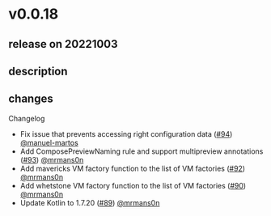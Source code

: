 # v0.0.18

## release on 20221003

## description

## changes

Changelog

* Fix issue that prevents accessing right configuration data (<a class="issue-link js-issue-link" data-error-text="Failed to load title" data-id="1394847888" data-permission-text="Title is private" data-url="https://github.com/twitter/compose-rules/issues/94" data-hovercard-type="pull_request" data-hovercard-url="/twitter/compose-rules/pull/94/hovercard" href="https://github.com/twitter/compose-rules/pull/94">#94</a>) <a class="user-mention notranslate" data-hovercard-type="user" data-hovercard-url="/users/manuel-martos/hovercard" data-octo-click="hovercard-link-click" data-octo-dimensions="link_type:self" href="https://github.com/manuel-martos">@manuel-martos</a>
* Add ComposePreviewNaming rule and support multipreview annotations (<a class="issue-link js-issue-link" data-error-text="Failed to load title" data-id="1394529851" data-permission-text="Title is private" data-url="https://github.com/twitter/compose-rules/issues/93" data-hovercard-type="pull_request" data-hovercard-url="/twitter/compose-rules/pull/93/hovercard" href="https://github.com/twitter/compose-rules/pull/93">#93</a>) <a class="user-mention notranslate" data-hovercard-type="user" data-hovercard-url="/users/mrmans0n/hovercard" data-octo-click="hovercard-link-click" data-octo-dimensions="link_type:self" href="https://github.com/mrmans0n">@mrmans0n</a>
* Add mavericks VM factory function to the list of VM factories (<a class="issue-link js-issue-link" data-error-text="Failed to load title" data-id="1393815654" data-permission-text="Title is private" data-url="https://github.com/twitter/compose-rules/issues/92" data-hovercard-type="pull_request" data-hovercard-url="/twitter/compose-rules/pull/92/hovercard" href="https://github.com/twitter/compose-rules/pull/92">#92</a>) <a class="user-mention notranslate" data-hovercard-type="user" data-hovercard-url="/users/mrmans0n/hovercard" data-octo-click="hovercard-link-click" data-octo-dimensions="link_type:self" href="https://github.com/mrmans0n">@mrmans0n</a>
* Add whetstone VM factory function to the list of VM factories (<a class="issue-link js-issue-link" data-error-text="Failed to load title" data-id="1393676072" data-permission-text="Title is private" data-url="https://github.com/twitter/compose-rules/issues/90" data-hovercard-type="pull_request" data-hovercard-url="/twitter/compose-rules/pull/90/hovercard" href="https://github.com/twitter/compose-rules/pull/90">#90</a>) <a class="user-mention notranslate" data-hovercard-type="user" data-hovercard-url="/users/mrmans0n/hovercard" data-octo-click="hovercard-link-click" data-octo-dimensions="link_type:self" href="https://github.com/mrmans0n">@mrmans0n</a>
* Update Kotlin to 1.7.20 (<a class="issue-link js-issue-link" data-error-text="Failed to load title" data-id="1393404850" data-permission-text="Title is private" data-url="https://github.com/twitter/compose-rules/issues/89" data-hovercard-type="pull_request" data-hovercard-url="/twitter/compose-rules/pull/89/hovercard" href="https://github.com/twitter/compose-rules/pull/89">#89</a>) <a class="user-mention notranslate" data-hovercard-type="user" data-hovercard-url="/users/mrmans0n/hovercard" data-octo-click="hovercard-link-click" data-octo-dimensions="link_type:self" href="https://github.com/mrmans0n">@mrmans0n</a>

